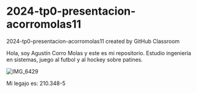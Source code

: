 # 2024-tp0-presentacion-acorromolas11
2024-tp0-presentacion-acorromolas11 created by GitHub Classroom

Hola, soy Agustín Corro Molas y este es mi repositorio. Estudio ingeniería en sistemas, juego al futbol y al hockey sobre patines.

![IMG_6429](https://github.com/pdepjm/2024-tp0-presentacion-acorromolas11/assets/111474490/01b87463-923c-4851-89bf-eaae431e5738)

Mi legajo es: 210.348-5
